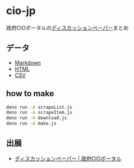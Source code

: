 # cio-jp

政府CIOポータルの[ディスカッションペーパー](https://cio.go.jp/dp)まとめ

## データ

- [Markdown](discussionpaper.md)
- [HTML](https://code4fukui.github.io/cio-jp/discussionpaper.html)
- [CSV](https://code4fukui.github.io/cio-jp/discussionpaper.csv)

## how to make

```bash
deno run -A scrapeList.js
deno run -A scrapeItem.js
deno run -A download.js
deno run -A make.js
```

## 出展

- [ディスカッションペーパー | 政府CIOポータル](https://cio.go.jp/dp)
